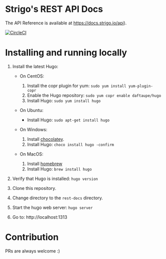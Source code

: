 
Strigo's REST API Docs
======================

The API Reference is available at https://docs.strigo.io/api).

[![CircleCI](https://circleci.com/gh/strigo/rest-docs/tree/master.svg?style=shield)](https://circleci.com/gh/strigo/rest-docs/tree/master)

# Installing and running locally

1. Install the latest Hugo:

    * On CentOS:

        1. Install the copr plugin for yum: `sudo yum install yum-plugin-copr`
        1. Enable the Hugo repository: `sudo yum copr enable daftaupe/hugo`
        1. Install Hugo: `sudo yum install hugo`

    * On Ubuntu:

        * Install Hugo: `sudo apt-get install hugo`

    * On Windows:

        1. Install [chocolatey](https://chocolatey.org/install).
        1. Install Hugo: `choco install hugo -confirm`

    * On MacOS:

        1. Install [homebrew](https://brew.sh/)
        2. Install Hugo: `brew install hugo`

1. Verify that Hugo is installed: `hugo version`
1. Clone this repository.
1. Change directory to the `rest-docs` directory.
1. Start the hugo web server: `hugo server`
1. Go to: http://localhost:1313

# Contribution

PRs are always welcome :)
